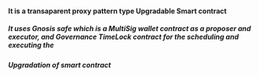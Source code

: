 #### It is a transaparent proxy pattern type Upgradable Smart contract

##### It uses Gnosis safe which is a MultiSig wallet contract as a proposer and executor, and Governance TimeLock contract for the scheduling and executing the 
##### Upgradation of smart contract
